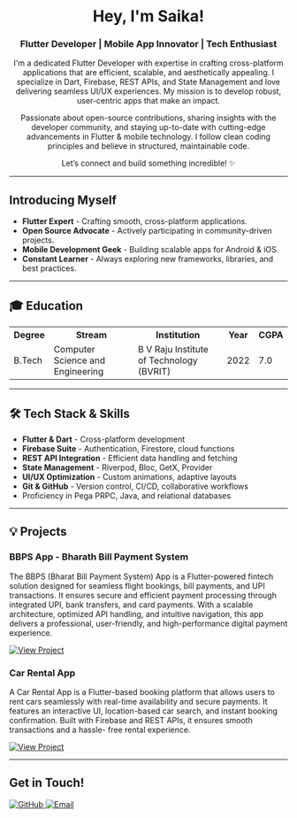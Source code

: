 <h1 align="center"> Hey, I'm Saika! </h1>

<h3 align="center"> Flutter Developer | Mobile App Innovator | Tech Enthusiast</h3>

<p align="center">
  I'm a dedicated Flutter Developer with expertise in crafting cross-platform applications  
  that are efficient, scalable, and aesthetically appealing. I specialize in Dart, Firebase, REST APIs, and State Management  
  and love delivering seamless UI/UX experiences. My mission is to develop robust, user-centric apps that make an impact.
</p>

<p align="center">
  Passionate about open-source contributions, sharing insights with the developer community,  
  and staying up-to-date with cutting-edge advancements in Flutter & mobile technology.  
  I follow clean coding principles and believe in structured, maintainable code.
</p>

<p align="center">
  Let’s connect and build something incredible! ✨
</p>

---

<h2> Introducing Myself</h2>
<ul>
  <li> <strong>Flutter Expert</strong> - Crafting smooth, cross-platform applications.</li>
  <li> <strong>Open Source Advocate</strong> - Actively participating in community-driven projects.</li>
  <li> <strong>Mobile Development Geek</strong> - Building scalable apps for Android & iOS.</li>
  <li> <strong>Constant Learner</strong> - Always exploring new frameworks, libraries, and best practices.</li>
</ul>

---

<h2>🎓 Education</h2>

<table>
  <tr>
    <th>Degree</th>
    <th>Stream</th>
    <th>Institution</th>
    <th>Year</th>
    <th>CGPA</th>
  </tr>
  <tr>
    <td>B.Tech</td>
    <td>Computer Science and Engineering</td>
    <td>B V Raju Institute of Technology (BVRIT)</td>
    <td>2022</td>
    <td>7.0</td>
  </tr>
</table>

---

<h2>🛠 Tech Stack & Skills</h2>
<ul>
  <li> <strong>Flutter & Dart</strong> - Cross-platform development</li>
  <li> <strong>Firebase Suite</strong> - Authentication, Firestore, cloud functions</li>
  <li> <strong>REST API Integration</strong> - Efficient data handling and fetching</li>
  <li> <strong>State Management</strong> - Riverpod, Bloc, GetX, Provider</li>
  <li> <strong>UI/UX Optimization</strong> - Custom animations, adaptive layouts</li>
  <li> <strong>Git & GitHub</strong> - Version control, CI/CD, collaborative workflows</li>
  <li> Proficiency in Pega PRPC, Java, and relational databases</li>
</ul>

---

<h2>💡 Projects</h2>

<div>
  <h3> BBPS App - Bharath Bill Payment System</h3>
  <p>The BBPS (Bharat Bill Payment System) App is a Flutter-powered fintech solution designed for seamless flight bookings, bill payments, and UPI transactions.         It ensures secure and efficient payment processing through integrated UPI, bank transfers, and card payments. With a scalable architecture, optimized               API handling, and intuitive navigation, this app delivers a professional, user-friendly, and high-performance digital payment experience.</p>
  <a href="https://github.com/saikaboppana/project_bbps" target="_blank">
    <img src="https://img.shields.io/badge/View%20Project-blue?style=for-the-badge" alt="View Project">
  </a>
</div>

<div>
  <h3> Car Rental App</h3>
  <p>A Car Rental App is a Flutter-based booking platform that allows users to rent cars seamlessly with real-time availability and secure payments. It features an         interactive UI, location-based car search, and instant booking confirmation. Built with Firebase and REST APIs, it ensures smooth transactions and a hassle-        free rental experience.</p>
  <a href="https://github.com/saikaboppana/car_rental" target="_blank">
    <img src="https://img.shields.io/badge/View%20Project-blue?style=for-the-badge" alt="View Project">
  </a>
</div>

---

<h2> Get in Touch!</h2>
<p>
  <a href="https://github.com/saikaboppana" target="_blank">
    <img src="https://img.shields.io/badge/GitHub-black?style=for-the-badge&logo=github" alt="GitHub">
  </a>
  <a href="mailto:saikaboppana1145@gmail.com">
    <img src="https://img.shields.io/badge/Email-red?style=for-the-badge&logo=gmail" alt="Email">
  </a>
</p>


